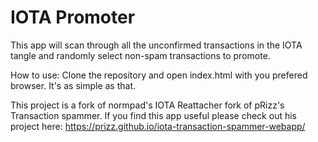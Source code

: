 # IOTA Promoter

This app will scan through all the unconfirmed transactions in the IOTA tangle and randomly select non-spam transactions to promote.

How to use: 
  Clone the repository and open index.html with you prefered browser. It's as simple as that.

This project is a fork of normpad's IOTA Reattacher fork of pRizz's Transaction spammer. If you find this app useful please check out his project here: https://prizz.github.io/iota-transaction-spammer-webapp/
